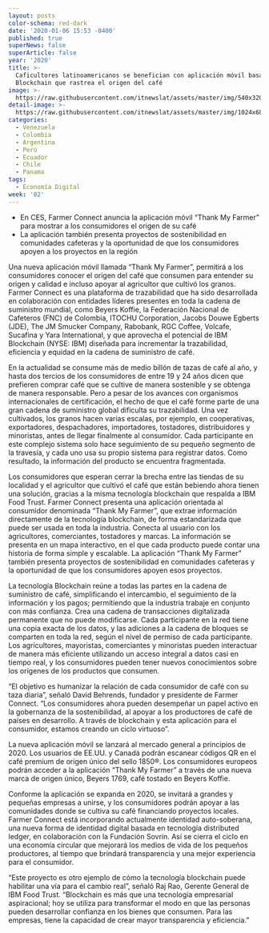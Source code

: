 ```yaml
---
layout: posts
color-schema: red-dark
date: '2020-01-06 15:53 -0400'
published: true
superNews: false
superArticle: false
year: '2020'
title: >-
  Caficultores latinoamericanos se benefician con aplicación móvil basada en IBM
  Blockchain que rastrea el origen del café
image: >-
  https://raw.githubusercontent.com/itnewslat/assets/master/img/540x320/Coffee-p.jpg
detail-image: >-
  https://raw.githubusercontent.com/itnewslat/assets/master/img/1024x680/Coffee-g.jpg
categories:
  - Venezuela
  - Colombia
  - Argentina
  - Perú
  - Ecuador
  - Chile
  - Panama
tags:
  - Economía Digital
week: '02'
---
```

- En CES, Farmer Connect anuncia la aplicación móvil “Thank My Farmer” para mostrar a los consumidores el origen de su café
- La aplicación también presenta proyectos de sostenibilidad en comunidades cafeteras y la oportunidad de que los consumidores apoyen a los proyectos en la región

Una nueva aplicación móvil llamada “Thank My Farmer”, permitirá a los consumidores conocer el origen del café que consumen para entender su origen y calidad e incluso apoyar al agricultor que cultivó los granos. Farmer Connect es una plataforma de trazabilidad que ha sido desarrollada en colaboración con entidades líderes presentes en toda la cadena de suministro mundial, como Beyers Koffie, la Federación Nacional de Cafeteros (FNC) de Colombia, ITOCHU Corporation, Jacobs Douwe Egberts (JDE), The JM Smucker Company, Rabobank, RGC Coffee, Volcafe, Sucafina y Yara International, y que aprovecha el potencial de IBM Blockchain (NYSE: IBM) diseñada para incrementar la trazabilidad, eficiencia y equidad en la cadena de suministro de café.

En la actualidad se consume más de medio billón de tazas de café al año, y hasta dos tercios de los consumidores de entre 19 y 24 años dicen que prefieren comprar café que se cultive de manera sostenible y se obtenga de manera responsable. Pero a pesar de los avances con organismos internacionales de certificación, el hecho de que el café forme parte de una gran cadena de suministro global dificulta su trazabilidad. Una vez cultivados, los granos hacen varias escalas, por ejemplo, en cooperativas, exportadores, despachadores, importadores, tostadores, distribuidores y minoristas, antes de llegar finalmente al consumidor. Cada participante en este complejo sistema solo hace seguimiento de su pequeño segmento de la travesía, y cada uno usa su propio sistema para registrar datos. Como resultado, la información del producto se encuentra fragmentada.

Los consumidores que esperan cerrar la brecha entre las tiendas de su localidad y el agricultor que cultivó el café que están bebiendo ahora tienen una solución, gracias a la misma tecnología blockchain que respalda a IBM Food Trust. Farmer Connect presenta una aplicación orientada al consumidor denominada “Thank My Farmer”, que extrae información directamente de la tecnología blockchain, de forma estandarizada que puede ser usada en toda la industria. Conecta al usuario con los agricultores, comerciantes, tostadores y marcas. La información se presenta en un mapa interactivo, en el que cada producto puede contar una historia de forma simple y escalable. La aplicación “Thank My Farmer” también presenta proyectos de sostenibilidad en comunidades cafeteras y la oportunidad de que los consumidores apoyen esos proyectos. 

La tecnología Blockchain reúne a todas las partes en la cadena de suministro de café, simplificando el intercambio, el seguimiento de la información y los pagos; permitiendo que la industria trabaje en conjunto con más confianza. Crea una cadena de transacciones digitalizada permanente que no puede modificarse. Cada participante en la red tiene una copia exacta de los datos, y las adiciones a la cadena de bloques se comparten en toda la red, según el nivel de permiso de cada participante. Los agricultores, mayoristas, comerciantes y minoristas pueden interactuar de manera más eficiente utilizando un acceso integral a datos casi en tiempo real, y los consumidores pueden tener nuevos conocimientos sobre los orígenes de los productos que consumen.

“El objetivo es humanizar la relación de cada consumidor de café con su taza diaria”, señaló David Behrends, fundador y presidente de Farmer Connect. “Los consumidores ahora pueden desempeñar un papel activo en la gobernanza de la sostenibilidad, al apoyar a los productores de café de países en desarrollo. A través de blockchain y esta aplicación para el consumidor, estamos creando un ciclo virtuoso”.
 
La nueva aplicación móvil se lanzará al mercado general a principios de 2020. Los usuarios de EE.UU. y Canadá podrán escanear códigos QR en el café premium de origen único del sello 1850®. Los consumidores europeos podrán acceder a la aplicación “Thank My Farmer” a través de una nueva marca de origen único, Beyers 1769, café tostado en Beyers Koffie.

Conforme la aplicación se expanda en 2020, se invitará a grandes y pequeñas empresas a unirse, y los consumidores podrán apoyar a las comunidades donde se cultiva su café financiando proyectos locales. Farmer Connect está incorporando actualmente identidad auto-soberana, una nueva forma de identidad digital basada en tecnología distributed ledger, en colaboración con la Fundación Sovrin. Así se cierra el ciclo en una economía circular que mejorará los medios de vida de los pequeños productores, al tiempo que brindará transparencia y una mejor experiencia para el consumidor.

“Este proyecto es otro ejemplo de cómo la tecnología blockchain puede habilitar una vía para el cambio real”, señaló Raj Rao, Gerente General de IBM Food Trust. “Blockchain es más que una tecnología empresarial aspiracional; hoy se utiliza para transformar el modo en que las personas pueden desarrollar confianza en los bienes que consumen. Para las empresas, tiene la capacidad de crear mayor transparencia y eficiencia.”